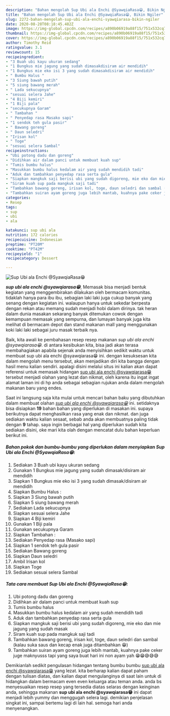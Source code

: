 ```yaml
---
description: "Bahan mengolah Sup Ubi ala Enchi @SyawqiaRasa😁, Bikin Ngiler"
title: "Bahan mengolah Sup Ubi ala Enchi @SyawqiaRasa😁, Bikin Ngiler"
slug: 2272-bahan-mengolah-sup-ubi-ala-enchi-syawqiarasa-bikin-ngiler
date: 2020-08-28T08:18:45.482Z
image: https://img-global.cpcdn.com/recipes/a890b06919a88f15/751x532cq70/sup-ubi-ala-enchi-syawqiarasa😁-foto-resep-utama.jpg
thumbnail: https://img-global.cpcdn.com/recipes/a890b06919a88f15/751x532cq70/sup-ubi-ala-enchi-syawqiarasa😁-foto-resep-utama.jpg
cover: https://img-global.cpcdn.com/recipes/a890b06919a88f15/751x532cq70/sup-ubi-ala-enchi-syawqiarasa😁-foto-resep-utama.jpg
author: Timothy Reid
ratingvalue: 3.1
reviewcount: 15
recipeingredient:
- "3 Buah ubi kayu ukuran sedang"
- "1 Bungkus mie jagung yang sudah dimasakdisiram air mendidih"
- "1 Bungkus mie eko isi 3 yang sudah dimasakdisiram air mendidih"
- " Bumbu Halus "
- "3 Siung bawah putih"
- "5 siung bawang merah"
- " Lada sekucupnya"
- "sesuai selera Jahe"
- "4 Biji kemiri"
- "1 Biji pala"
- "secukupnya Garam"
- " Tambahan "
- " Penyedap rasa Masako sapi"
- "1 sendok teh gula pasir"
- " Bawang goreng"
- " Daun seledri"
- "Irisan kol"
- " Toge"
- "sesuai selera Sambal"
recipeinstructions:
- "Ubi potong dadu dan goreng"
- "Didihkan air dalam panci untuk membuat kuah sup"
- "Tumis bumbu halus"
- "Masukkan bumbu halus kedalam air yang sudah mendidih tadi"
- "Aduk dan tambahkan penyedap rasa serta gula"
- "Siapkan mangkuk saji berisi ubi yang sudah digoreng, mie eko dan mie jagung yang sudah masak"
- "Siram kuah sup pada mangkuk saji tadi"
- "Tambahkan bawang goreng, irisan kol, toge, daun seledri dan sambal (kalau suka saus dan kecap enak juga ditambahkan 😁)"
- "Tambahkan suiran ayam goreng juga lebih mantab, kuahnya pake ceker juge maknyusss tapi yang saya buat hari ini non ayam yah 😁😁😅😅😅"
categories:
- Resep
tags:
- sup
- ubi
- ala

katakunci: sup ubi ala 
nutrition: 172 calories
recipecuisine: Indonesian
preptime: "PT20M"
cooktime: "PT42M"
recipeyield: "1"
recipecategory: Dessert

---
```



![Sup Ubi ala Enchi @SyawqiaRasa😁](https://img-global.cpcdn.com/recipes/a890b06919a88f15/751x532cq70/sup-ubi-ala-enchi-syawqiarasa😁-foto-resep-utama.jpg)

<b><i>sup ubi ala enchi @syawqiarasa😁</i></b>, Memasak bisa menjadi bentuk kegiatan yang menggembirakan dilakukan oleh bermacam komunitas. tidaklah hanya para ibu ibu, sebagian laki laki juga cukup banyak yang senang dengan kegiatan ini. walaupun hanya untuk sekedar berpesta dengan rekan atau memang sudah menjadi hobi dalam dirinya. tak heran dalam dunia masakan sekarang banyak ditemukan cowok dengan kemampuan memasak yang sempurna, dan lumayan banyak juga kita melihat di bermacam depot dan stand makanan mall yang menggunakan koki laki laki sebagai juru masak terbaik nya.



Baik, kita awali ke pembahasan resep resep makanan <i>sup ubi ala enchi @syawqiarasa😁</i>. di antara kesibukan kita, bisa jadi akan terasa membahagiakan apabila sejenak anda menyisihkan sedikit waktu untuk membuat sup ubi ala enchi @syawqiarasa😁 ini. dengan kesuksesan kita dalam mengolah menu tersebut, akan menjadikan diri kita bangga dengan hasil menu kalian sendiri. apalagi disini melalui situs ini kalian akan dapat referensi untuk memasak hidangan <u>sup ubi ala enchi @syawqiarasa😁</u> tersebut menjadi olahan yang lezat dan nikmat, oleh karena itu ingat ingat alamat laman ini di hp anda sebagai sebagian rujukan anda dalam mengolah makanan baru yang endes.


Saat ini langsung saja kita mulai untuk mencari bahan baku yang dibutuhkan dalam membuat olahan <u><i>sup ubi ala enchi @syawqiarasa😁</i></u> ini. setidaknya bisa disiapkan <b>19</b> bahan bahan yang diperlukan di masakan ini. supaya berikutnya dapat menghasilkan rasa yang enak dan nikmat. dan juga sediakan waktu kalian sesaat, sebab anda akan membuatnya paling tidak dengan <b>9</b> tahap. saya ingin berbagai hal yang diperlukan sudah kita sediakan disini, oke mari kita olah dengan mencatat dulu bahan keperluan berikut ini.

<!--inarticleads1-->

##### Bahan pokok dan bumbu-bumbu yang diperlukan dalam menyiapkan Sup Ubi ala Enchi @SyawqiaRasa😁:

1. Sediakan 3 Buah ubi kayu ukuran sedang
1. Gunakan 1 Bungkus mie jagung yang sudah dimasak/disiram air mendidih
1. Siapkan 1 Bungkus mie eko isi 3 yang sudah dimasak/disiram air mendidih
1. Siapkan  Bumbu Halus :
1. Siapkan 3 Siung bawah putih
1. Siapkan 5 siung bawang merah
1. Sediakan  Lada sekucupnya
1. Siapkan sesuai selera Jahe
1. Siapkan 4 Biji kemiri
1. Gunakan 1 Biji pala
1. Gunakan secukupnya Garam
1. Siapkan  Tambahan :
1. Sediakan  Penyedap rasa (Masako sapi)
1. Siapkan 1 sendok teh gula pasir
1. Sediakan  Bawang goreng
1. Siapkan  Daun seledri
1. Ambil Irisan kol
1. Siapkan  Toge
1. Sediakan sesuai selera Sambal




<!--inarticleads2-->

##### Tata cara membuat Sup Ubi ala Enchi @SyawqiaRasa😁:

1. Ubi potong dadu dan goreng
1. Didihkan air dalam panci untuk membuat kuah sup
1. Tumis bumbu halus
1. Masukkan bumbu halus kedalam air yang sudah mendidih tadi
1. Aduk dan tambahkan penyedap rasa serta gula
1. Siapkan mangkuk saji berisi ubi yang sudah digoreng, mie eko dan mie jagung yang sudah masak
1. Siram kuah sup pada mangkuk saji tadi
1. Tambahkan bawang goreng, irisan kol, toge, daun seledri dan sambal (kalau suka saus dan kecap enak juga ditambahkan 😁)
1. Tambahkan suiran ayam goreng juga lebih mantab, kuahnya pake ceker juge maknyusss tapi yang saya buat hari ini non ayam yah 😁😁😅😅😅




Demikianlah sedikit pengulasan hidangan tentang bumbu bumbu <u>sup ubi ala enchi @syawqiarasa😁</u> yang lezat. kita berharap kalian dapat paham dengan tulisan diatas, dan kalian dapat mengulanginya di saat lain untuk di hidangkan dalam bermacam even even keluarga atau teman anda. anda bs menyesuaikan resep resep yang tersedia diatas selaras dengan keinginan anda, sehingga makanan <b>sup ubi ala enchi @syawqiarasa😁</b> ini dapat menjadi lebih yummy dan menggugah selera lagi. demikian penjelasan singkat ini, sampai bertemu lagi di lain hal. semoga hari anda menyenangkan.
